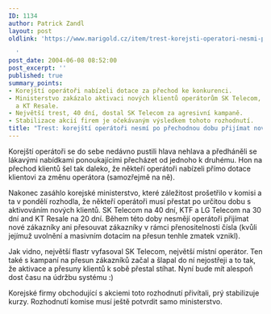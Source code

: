 ```yaml
---
ID: 1134
author: Patrick Zandl
layout: post
oldlink: 'https://www.marigold.cz/item/trest-korejsti-operatori-nesmi-po-prechodnou-dobu-prijimat-nove-zakazniky

  '
post_date: 2004-06-08 08:52:00
post_excerpt: ''
published: true
summary_points:
- Korejští operátoři nabízeli dotace za přechod ke konkurenci.
- Ministerstvo zakázalo aktivaci nových klientů operátorům SK Telecom, KTF, LG Telecom
  a KT Resale.
- Největší trest, 40 dní, dostal SK Telecom za agresivní kampaně.
- Stabilizace akcií firem je očekávaným výsledkem tohoto rozhodnutí.
title: "Trest: korejští operátoři nesmí po přechodnou dobu přijímat nové zákazníky"
---
```


<p>
Korejští operátoři se do sebe nedávno pustili hlava nehlava a předháněli se lákavými nabídkami ponoukajícími přecházet od jednoho k druhému. Hon na přechod klientů šel tak daleko, že někteří operátoři nabízeli přímo dotace klientovi za změnu operátora (samozřejmě na ně).</p>

<p>
Nakonec zasáhlo korejské ministerstvo, které záležitost prošetřilo v komisi a ta v pondělí rozhodla, že někteří operátoři musí přestat po určitou dobu s aktivováním nových klientů. SK Telecom na 40 dní, KTF a LG Telecom na 30 dní and KT Resale na 20 dní. Během této doby nesmějí operátoři přijímat nové zákazníky ani přesouvat zákazníky v rámci přenositelnosti čísla (kvůli jejímuž uvolnění a masivním dotacím na přesun tenhle zmatek vznikl).</p>

<p>
Jak vidno, největší flastr vyfasoval SK Telecom, největší místní operátor. Ten také s kampaní na přesun zákazníků začal a šlapal do ní nejostřeji a to tak, že aktivace a přesuny klientů k sobě přestal stíhat. Nyní bude mít alespoň dost času na údržbu systému :)</p>

<p>
Korejské firmy obchodující s akciemi toto rozhodnutí přivítali, prý stabilizuje kurzy. Rozhodnutí komise musí ještě potvrdit samo ministerstvo.
</p>